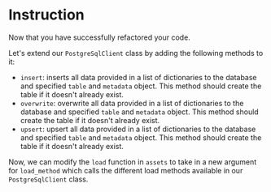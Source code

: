 # Instruction

Now that you have successfully refactored your code. 

Let's extend our `PostgreSqlClient` class by adding the following methods to it: 

- `insert`: inserts all data provided in a list of dictionaries to the database and specified `table` and `metadata` object. This method should create the table if it doesn't already exist. 
- `overwrite`: overwrite all data provided in a list of dictionaries to the database and specified `table` and `metadata` object. This method should create the table if it doesn't already exist. 
- `upsert`: upsert all data provided in a list of dictionaries to the database and specified `table` and `metadata` object. This method should create the table if it doesn't already exist. 

Now, we can modify the `load` function in `assets` to take in a new argument for `load_method` which calls the different load methods available in our `PostgreSqlClient` class. 
